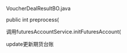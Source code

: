 VoucherDealResultBO.java

public int preprocess(

调用futuresAccountService.initFuturesAccount(

update更新期货台账